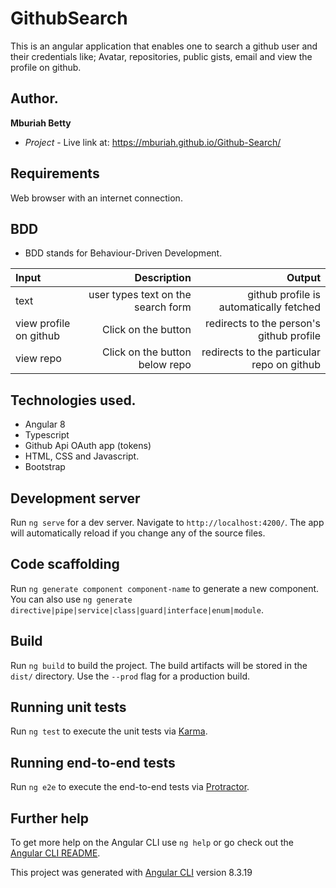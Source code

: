 # GithubSearch
This is an angular application that enables one to search a github user and their credentials like; Avatar, repositories, public gists, email and view the profile on github.

## Author.
**Mburiah Betty**
 - *Project* - Live link at: https://mburiah.github.io/Github-Search/

## Requirements
Web browser with an internet connection.

## BDD
*  BDD stands for Behaviour-Driven Development.

 | Input | Description| Output |
 |:---    | ---: | ---: |
 | text | user types text on the search form | github profile is automatically fetched |   
 | view profile on github | Click on the button | redirects to the person's github profile |
 | view repo | Click on the button below repo |  redirects to the particular repo on github |

## Technologies used.
* Angular 8
* Typescript
* Github Api OAuth app (tokens)
* HTML, CSS and Javascript.
* Bootstrap

## Development server

Run `ng serve` for a dev server. Navigate to `http://localhost:4200/`. The app will automatically reload if you change any of the source files.

## Code scaffolding

Run `ng generate component component-name` to generate a new component. You can also use `ng generate directive|pipe|service|class|guard|interface|enum|module`.

## Build

Run `ng build` to build the project. The build artifacts will be stored in the `dist/` directory. Use the `--prod` flag for a production build.

## Running unit tests

Run `ng test` to execute the unit tests via [Karma](https://karma-runner.github.io).

## Running end-to-end tests

Run `ng e2e` to execute the end-to-end tests via [Protractor](http://www.protractortest.org/).

## Further help

To get more help on the Angular CLI use `ng help` or go check out the [Angular CLI README](https://github.com/angular/angular-cli/blob/master/README.md).

This project was generated with [Angular CLI](https://github.com/angular/angular-cli) version 8.3.19
